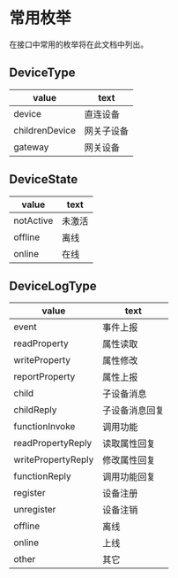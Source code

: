 # 常用枚举

在接口中常用的枚举将在此文档中列出。

## DeviceType

value       |    text
--------------  | ------------- 
device | 直连设备                              
childrenDevice | 网关子设备
gateway |  网关设备 

## DeviceState

value       |  text  
--------------  | ------------- 
notActive |          未激活                              
offline | 离线
online |  在线 

## DeviceLogType

value       |  text  
--------------  | ------------- 
event|事件上报
readProperty|属性读取
writeProperty|属性修改
reportProperty|属性上报
child|子设备消息
childReply|子设备消息回复
functionInvoke|调用功能
readPropertyReply|读取属性回复
writePropertyReply|修改属性回复
functionReply|调用功能回复
register|设备注册
unregister|设备注销
offline|离线
online|上线
other|其它

